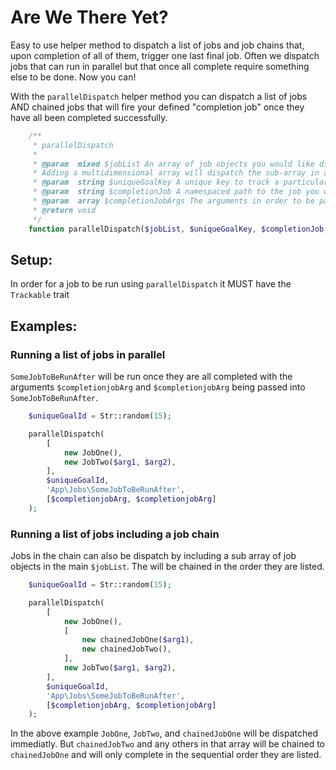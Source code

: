 # Are We There Yet?

Easy to use helper method to dispatch a list of jobs and job chains that, upon completion of all of them, trigger one last final job. Often we dispatch jobs that can run in parallel but that once all complete require something else to be done. Now you can!

With the `parallelDispatch` helper method you can dispatch a list of jobs AND chained jobs that will fire your defined "completion job" once they have all been completed successfully.

```php
    /**
     * parallelDispatch
     *
     * @param  mixed $jobList An array of job objects you would like dispatched and tracked.
     * Adding a multidimensional array will dispatch the sub-array in a job chain in the order they are listed
     * @param  string $uniqueGoalKey A unique key to track a particular goal instance
     * @param  string $completionJob A namespaced path to the job you would like run once all tracked jobs complete
     * @param  array $completionJobArgs The arguments in order to be passed to the $completionJob
     * @return void
     */
    function parallelDispatch($jobList, $uniqueGoalKey, $completionJob, $completionJobArgs)
```

## Setup:

In order for a job to be run using `parallelDispatch` it MUST have the `Trackable` trait

## Examples:

### Running a list of jobs in parallel
`SomeJobToBeRunAfter` will be run once they are all completed with the arguments `$completionjobArg` and `$completionjobArg` being passed into `SomeJobToBeRunAfter`.
```php
    $uniqueGoalId = Str::random(15);

    parallelDispatch(
        [
            new JobOne(),
            new JobTwo($arg1, $arg2),
        ],
        $uniqueGoalId,
        'App\Jobs\SomeJobToBeRunAfter',
        [$completionjobArg, $completionjobArg]
    );
```

### Running a list of jobs including a job chain
Jobs in the chain can also be dispatch by including a sub array of job objects in the main `$jobList`. The will be chained in the order they are listed.
```php
    $uniqueGoalId = Str::random(15);

    parallelDispatch(
        [
            new JobOne(),
            [
                new chainedJobOne($arg1),
                new chainedJobTwo(),
            ],
            new JobTwo($arg1, $arg2),
        ],
        $uniqueGoalId,
        'App\Jobs\SomeJobToBeRunAfter',
        [$completionjobArg, $completionjobArg]
    );
```
In the above example `JobOne`, `JobTwo`, and `chainedJobOne` will be dispatched immediatly. But `chainedJobTwo` and any others in that array will be chained to `chainedJobOne` and will only complete in the sequential order they are listed.